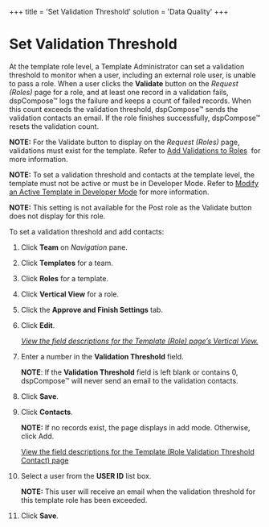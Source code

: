 +++
title = 'Set Validation Threshold'
solution = 'Data Quality'
+++

# Set Validation Threshold

At the template role level, a Template Administrator can set a
validation threshold to monitor when a user, including an external role
user, is unable to pass a role. When a user clicks the **Validate**
button on the *Request (Roles)* page for a role, and at least one record
in a validation fails, dspCompose™ logs the failure and keeps a count of
failed records. When this count exceeds the validation threshold,
dspCompose™ sends the validation contacts an email. If the role finishes
successfully, dspCompose™ resets the validation count.

<span style="font-weight: bold;">NOTE:</span> For the Validate button to
display on the <span style="font-style: italic;">Request (Roles)</span>
page, validations must exist for the template. Refer to [Add Validations
to Roles](Add_Validations_to_Roles.htm)  for more information.

**NOTE:** To set a validation threshold and contacts at the template
level, the template must not be active or must be in Developer Mode.
Refer to [Modify an Active Template in Developer
Mode](Modify_an_Active_Template_in_Developer_Mode.htm) for more
information.

<span style="font-weight: bold;">NOTE:</span> This setting is not
available for the Post role as the Validate button does not display for
this role.

To set a validation threshold and add contacts:

1.  Click **Team** on *Navigation* pane.

2.  Click **Templates** for a team.

3.  Click **Roles** for a template.

4.  Click **Vertical View** for a role.

5.  Click the **Approve and Finish Settings** tab.

6.  Click **Edit**.
    
    *[View the field descriptions for the Template (Role) page’s
    Vertical View.](../Page_Desc/Template_Role_H.htm)*

7.  Enter a number in the **Validation Threshold** field.
    
    **NOTE**: If the **Validation Threshold** field is left blank or
    contains 0, dspCompose™ will never send an email to the validation
    contacts.

8.  Click **Save**.

9.  Click **Contacts**.
    
    **NOTE:** If no records exist, the page displays in add mode.
    Otherwise, click Add.
    
    [View the field descriptions for the Template (Role Validation
    Threshold Contact)
    page](../Page_Desc/Template_Role_Validation_Threshold_Contact.htm)

10. Select a user from the **USER ID** list box.
    
    **NOTE:** This user will receive an email when the validation
    threshold for this template role has been exceeded.

11. Click **Save**.
